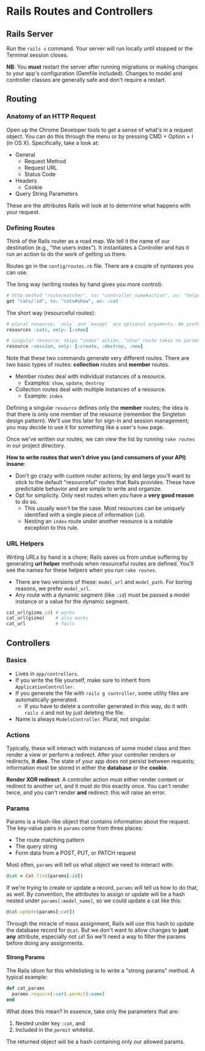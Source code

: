 # Rails Routes and Controllers

## Rails Server

Run the `rails s` command. Your server will run locally until stopped or
the Terminal session closes.

**NB**: You **must** restart the server after running migrations or
making changes to your app's configuration (Gemfile included). Changes
to model and controller classes are generally safe and don't require a
restart.

## Routing

### Anatomy of an HTTP Request

Open up the Chrome Developer tools to get a sense of what's in a request
object. You can do this through the menu or by pressing CMD + Option + I
(in OS X). Specifically, take a look at:

- General
  - Request Method
  - Request URL
  - Status Code
- Headers
  - Cookie
- Query String Parameters

These are the attributes Rails will look at to determine what happens
with your request.

### Defining Routes

Think of the Rails router as a road map. We tell it the name of our
destination (e.g., "the users index"). It instantiates a Controller and
has it run an action to do the work of getting us there.

Routes go in the `config/routes.rb` file. There are a couple of syntaxes
you can use.

The long way (writing routes by hand gives you more control):

```rb
# http_method "route/matcher", to: "controller_name#action", as: "helper_name"
get "cats/:id", to: "cats#show", as: :cat
```

The short way (resourceful routes):

```rb
# plural resource; `only` and `except` are optional arguments. We prefer `only`.
resources :cats, only: [:show]

# singular resource; skips "index" action, "show" route takes no params
resource :session, only: [:create, :destroy, :new]
```

Note that these two commands generate very different routes. There are
two basic types of routes: **collection** routes and **member** routes.

- Member routes deal with individual instances of a resource.
  - Examples: `show`, `update`, `destroy`
- Collection routes deal with multiple instances of a resource.
  - Example: `index`

Defining a singular `resource` defines only the **member** routes; the
idea is that there is only one member of the resource (remember the
Singleton design pattern). We'll use this later for sign-in and session
management; you may decide to use it for something like a user's `home`
page.

Once we've written our routes, we can view the list by running `rake
routes` in our project directory.

**How to write routes that won't drive you (and consumers of your API)
insane**:

- Don't go crazy with custom router actions; by and large you'll want to
  stick to the default "resourceful" routes that Rails provides. These
  have predictable behavior and are simple to write and organize.
- Opt for simplicity. Only nest routes when you have a **very good
  reason** to do so.
  - This usually won't be the case. Most resources can be uniquely
    identified with a single piece of information (`id`).
  - Nesting an `index` route under another resource is a notable
    exception to this rule.

### URL Helpers

Writing URLs by hand is a chore; Rails saves us from undue suffering by
generating **url helper** methods when resourceful routes are defined.
You'll see the names for these helpers when you run `rake routes`.

- There are two versions of these: `model_url` and `model_path`. For
  boring reasons, we prefer `model_url`.
- Any route with a dynamic segment (like `:id`) must be passed a model
  instance or a value for the dynamic segment.

```rb
cat_url(gizmo.id) # works
cat_url(gizmo)    # also works
cat_url           # fails
```

## Controllers

### Basics

- Lives in `app/controllers`.
- If you write the file yourself, make sure to inherit from
  `ApplicationController`.
- If you generate the file with `rails g controller`, some utility files
  are automatically generated.
  - If you have to delete a controller generated in this way, do it with
    `rails d` and not by just deleting the file.
- Name is always `ModelsController`. Plural, not singular.

### Actions

Typically, these will interact with instances of some model class and
then render a view or perform a redirect. After your controller renders
or redirects, **it dies**. The state of your app does not persist
between requests; information must be stored in either the **database**
or the **cookie**.

**Render XOR redirect**: A controller action must either render content
or redirect to another url, and it must do this exactly once. You can't
render twice, and you can't render **and** redirect: this will raise an
error.

### Params

Params is a Hash-like object that contains information about the
request. The key-value pairs in `params` come from three places:

- The route matching pattern
- The query string
- Form data from a POST, PUT, or PATCH request

Most often, `params` will tell us what object we need to interact with:

```rb
@cat = Cat.find(params[:id])
```

If we're trying to create or update a record, `params` will tell us how
to do that, as well. By convention, the attributes to assign or update
will be a hash nested under `params[:model_name]`, so we could update a
cat like this:

```rb
@cat.update(params[:cat])
```

Through the miracle of mass assignment, Rails will use this hash to
update the database record for `@cat`. But we don't want to allow
changes to **just any** attribute, especially not `id`! So we'll need a
way to filter the params before doing any assignments.

#### Strong Params

The Rails idiom for this whitelisting is to write a "strong params"
method. A typical example:

```rb
def cat_params
  params.require(:cat).permit(:name)
end
```

What does this mean? In essence, take only the parameters that are:

1. Nested under key `:cat`, and
2. Included in the `permit` whitelist.

The returned object will be a hash containing only our allowed params.
